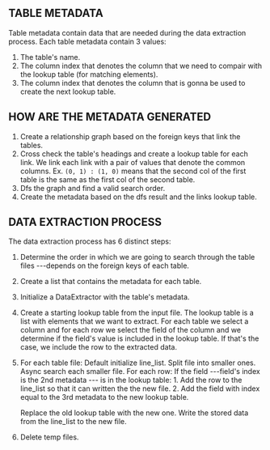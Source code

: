 ## TABLE METADATA
Table metadata contain data that are needed during the data
extraction process.
Each table metadata contain 3 values:
1. The table's name.
2. The column index that denotes the column that we need to
   compair with the lookup table (for matching elements).
3. The column index that denotes the column that is gonna be
   used to create the next lookup table.


## HOW ARE THE METADATA GENERATED
1. Create a relationship graph based on the foreign keys that
   link the tables.
2. Cross check the table's headings and create a lookup table
   for each link. We link each link with a pair of values that
   denote the common columns. Ex. `(0, 1) : (1, 0)` means that
   the second col of the first table is the same as the first
   col of the second table.
3. Dfs the graph and find a valid search order.
4. Create the metadata based on the dfs result and the links
   lookup table.


## DATA EXTRACTION PROCESS
The data extraction process has 6 distinct steps:
1. Determine the order in which we are going to search
   through the table files ---depends on the foreign keys
   of each table.
2. Create a list that contains the metadata for each table.
3. Initialize a DataExtractor with the table's metadata.
4. Create a starting lookup table from the input file.
   The lookup table is a list with elements that we want
   to extract. For each table we select a column and for
   each row we select the field of the column and we
   determine if the field's value is included in the lookup
   table. If that's the case, we include the row to the
   extracted data.
5. For each table file:
      Default initialize line_list.
      Split file into smaller ones.
      Async search each smaller file.
         For each row:
             If the field ---field's index is the 2nd metadata
             --- is in the lookup table:
                 1. Add the row to the line_list so that it
                    can written the the new file.
                 2. Add the field with index equal to the 3rd
                    metadata to the new lookup table.

      Replace the old lookup table with the new one.
      Write the stored data from the line_list to the new
          file.
6. Delete temp files.
